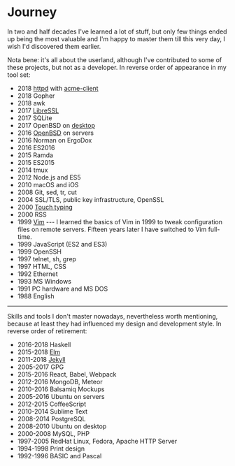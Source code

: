 # Journey

In two and half decades I've learned a lot of stuff, but only few things
ended up being the most valuable and I'm happy to master them till this
very day, I wish I'd discovered them earlier.

Nota bene: it's all about the userland, although I've contributed to some
of these projects, but not as a developer. In reverse order of appearance
in my tool set:

- 2018 [httpd](/openbsd/webserver.html) with
  [acme-client](/openbsd/acme-client.html)
- 2018 Gopher
- 2018 awk
- 2017 [LibreSSL](/pass.html)
- 2017 SQLite
- 2017 OpenBSD on [desktop](/openbsd/setup.html)
- 2016 [OpenBSD](/openbsd/why.html) on servers
- 2016 Norman on ErgoDox
- 2016 ES2016
- 2015 Ramda
- 2015 ES2015
- 2014 tmux
- 2012 Node.js and ES5
- 2010 macOS and iOS
- 2008 Git, sed, tr, cut
- 2004 SSL/TLS, public key infrastructure, OpenSSL
- 2000 [Touch typing](/typing.html)
- 2000 RSS
- 1999 [Vim](/vim.html) --- I learned the basics of Vim in 1999 to tweak configuration files on remote servers. Fifteen years later I have switched to Vim full-time.
- 1999 JavaScript (ES2 and ES3)
- 1999 OpenSSH
- 1997 telnet, sh, grep
- 1997 HTML, CSS
- 1992 Ethernet
- 1993 MS Windows
- 1991 PC hardware and MS DOS
- 1988 English

---

Skills and tools I don't master nowadays, nevertheless worth mentioning,
because at least they had influenced my design and development style. In
reverse order of retirement:

- 2016-2018 Haskell
- 2015-2018 [Elm](/elm.html)
- 2011-2018 [Jekyll](/jekyll.html)
- 2005-2017 GPG
- 2015-2016 React, Babel, Webpack
- 2012-2016 MongoDB, Meteor
- 2010-2016 Balsamiq Mockups
- 2005-2016 Ubuntu on servers
- 2012-2015 CoffeeScript
- 2010-2014 Sublime Text
- 2008-2014 PostgreSQL
- 2008-2010 Ubuntu on desktop
- 2000-2008 MySQL, PHP
- 1997-2005 RedHat Linux, Fedora, Apache HTTP Server
- 1994-1998 Print design
- 1992-1996 BASIC and Pascal
